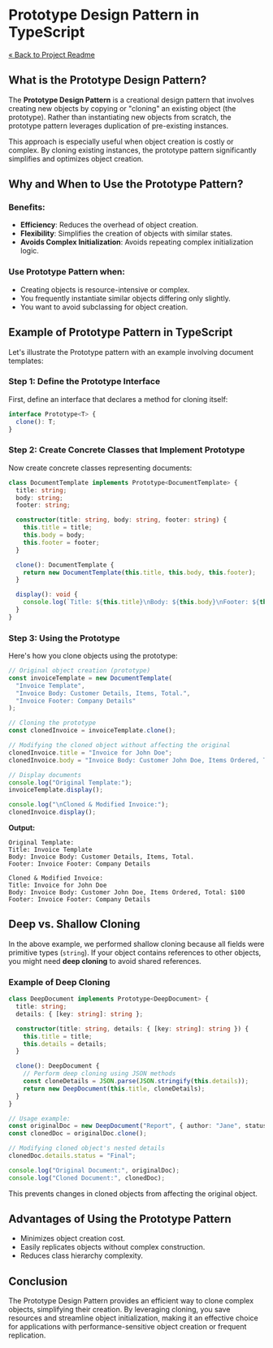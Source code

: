 # Prototype Design Pattern in TypeScript

[« Back to Project Readme](https://github.com/adamrichardturner/design-patterns/blob/main/README.md)

## What is the Prototype Design Pattern?

The **Prototype Design Pattern** is a creational design pattern that involves creating new objects by copying or "cloning" an existing object (the prototype). Rather than instantiating new objects from scratch, the prototype pattern leverages duplication of pre-existing instances.

This approach is especially useful when object creation is costly or complex. By cloning existing instances, the prototype pattern significantly simplifies and optimizes object creation.

## Why and When to Use the Prototype Pattern?

### Benefits:
- **Efficiency**: Reduces the overhead of object creation.
- **Flexibility**: Simplifies the creation of objects with similar states.
- **Avoids Complex Initialization**: Avoids repeating complex initialization logic.

### Use Prototype Pattern when:
- Creating objects is resource-intensive or complex.
- You frequently instantiate similar objects differing only slightly.
- You want to avoid subclassing for object creation.

## Example of Prototype Pattern in TypeScript

Let's illustrate the Prototype pattern with an example involving document templates:

### Step 1: Define the Prototype Interface

First, define an interface that declares a method for cloning itself:

```typescript
interface Prototype<T> {
  clone(): T;
}
```

### Step 2: Create Concrete Classes that Implement Prototype

Now create concrete classes representing documents:

```typescript
class DocumentTemplate implements Prototype<DocumentTemplate> {
  title: string;
  body: string;
  footer: string;

  constructor(title: string, body: string, footer: string) {
    this.title = title;
    this.body = body;
    this.footer = footer;
  }

  clone(): DocumentTemplate {
    return new DocumentTemplate(this.title, this.body, this.footer);
  }

  display(): void {
    console.log(`Title: ${this.title}\nBody: ${this.body}\nFooter: ${this.footer}`);
  }
}
```

### Step 3: Using the Prototype

Here's how you clone objects using the prototype:

```typescript
// Original object creation (prototype)
const invoiceTemplate = new DocumentTemplate(
  "Invoice Template",
  "Invoice Body: Customer Details, Items, Total.",
  "Invoice Footer: Company Details"
);

// Cloning the prototype
const clonedInvoice = invoiceTemplate.clone();

// Modifying the cloned object without affecting the original
clonedInvoice.title = "Invoice for John Doe";
clonedInvoice.body = "Invoice Body: Customer John Doe, Items Ordered, Total: $100";

// Display documents
console.log("Original Template:");
invoiceTemplate.display();

console.log("\nCloned & Modified Invoice:");
clonedInvoice.display();
```

**Output:**
```
Original Template:
Title: Invoice Template
Body: Invoice Body: Customer Details, Items, Total.
Footer: Invoice Footer: Company Details

Cloned & Modified Invoice:
Title: Invoice for John Doe
Body: Invoice Body: Customer John Doe, Items Ordered, Total: $100
Footer: Invoice Footer: Company Details
```

## Deep vs. Shallow Cloning

In the above example, we performed shallow cloning because all fields were primitive types (`string`). If your object contains references to other objects, you might need **deep cloning** to avoid shared references.

### Example of Deep Cloning

```typescript
class DeepDocument implements Prototype<DeepDocument> {
  title: string;
  details: { [key: string]: string };

  constructor(title: string, details: { [key: string]: string }) {
    this.title = title;
    this.details = details;
  }

  clone(): DeepDocument {
    // Perform deep cloning using JSON methods
    const cloneDetails = JSON.parse(JSON.stringify(this.details));
    return new DeepDocument(this.title, cloneDetails);
  }
}

// Usage example:
const originalDoc = new DeepDocument("Report", { author: "Jane", status: "Draft" });
const clonedDoc = originalDoc.clone();

// Modifying cloned object's nested details
clonedDoc.details.status = "Final";

console.log("Original Document:", originalDoc);
console.log("Cloned Document:", clonedDoc);
```

This prevents changes in cloned objects from affecting the original object.

## Advantages of Using the Prototype Pattern

- Minimizes object creation cost.
- Easily replicates objects without complex construction.
- Reduces class hierarchy complexity.

## Conclusion

The Prototype Design Pattern provides an efficient way to clone complex objects, simplifying their creation. By leveraging cloning, you save resources and streamline object initialization, making it an effective choice for applications with performance-sensitive object creation or frequent replication.